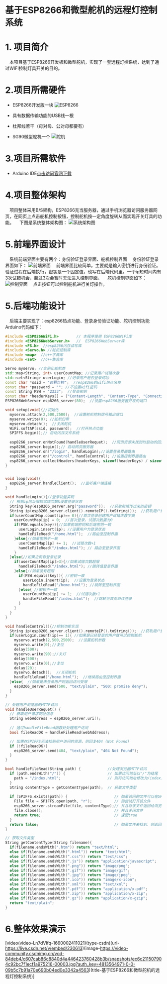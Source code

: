 # 基于ESP8266和微型舵机的远程灯控制系统
# 1. 项目简介
&ensp;&ensp;本项目基于ESP8266开发板和微型舵机，实现了一套远程灯控系统，达到了通过WIFI控制灯具开关的目的。
# 2.项目所需硬件
 - ESP8266开发版一块
 ![ESP8266](https://img-blog.csdnimg.cn/42c0dbd071e6491da620b55ed6a3d410.png#pic_center)

 - 具有数据传输功能的USB线一根
 - 杜邦线若干（母对母、公对母都要有）
 - SG90微型舵机一个
 ![舵机](https://img-blog.csdnimg.cn/4c9a3313b72a4d629cc0ea42a6f11d23.png#pic_center)

# 3.项目所需软件
- Arduino IDE[点击访问官网下载](https://www.arduino.cc/en/software)
# 4.项目整体架构
 &ensp;&ensp;项目整体采用B/S架构，ESP8266充当服务器，通过手机浏览器访问服务器网页，在网页上点击舵机控制按钮，控制舵机按一定角度旋转从而实现开关灯具的功能。
 &ensp;&ensp;下图是系统整体架构图：
  ![系统架构图](https://img-blog.csdnimg.cn/70a69554a9eb4419a7fce015af458f76.png#pic_center)
# 5.前端界面设计
 &ensp;&ensp;系统前端界面主要有两个：身份验证登录界面、舵机控制界面
 &ensp;&ensp;身份验证登录界面如下：
![前端界面](https://img-blog.csdnimg.cn/88a6eac2ef994733b4e833d86f0ad3f1.png#pic_center)
 &ensp;&ensp;前端界面比较简单，主要就是输入密钥进行身份验证。验证过程在后端执行，密钥是一个固定值，也写在后端代码里。一个ip短时间内有3次试错机会，超过3次会暂时无法进入控制界面。
 &ensp;&ensp;舵机控制界面如下：
 ![控制界面](https://img-blog.csdnimg.cn/fbd32e69d6d4452a96e92d13271a81ef.png#pic_center)
&ensp;&ensp;点击按钮可以控制舵机进行关灯操作。
# 5.后端功能设计
&ensp;&ensp;后端主要实现了：esp8266热点功能、登录身份验证功能、舵机控制功能
Arduino代码如下：
```cpp
#include <ESP8266WiFi.h>        // 本程序使用 ESP8266WiFi库
#include <ESP8266WebServer.h>   //  ESP8266WebServer库
#include <FS.h>  //esp8266闪存读写库
#include <Servo.h> //舵机控制库
#include <map>  //c++字典库
#include <set>  //c++集合库

Servo myservo; //实例化舵机类
std::map<String, int> userCountMap; //记录用户试错次数
std::set<String> userLogin; //记录用户是否登录成功
const char *ssid = "远程灯控";  //esp8266的wifi热点名称
const char *password = ""; //不设置wifi密码
const String PSW = "2333";  //登录密钥
const char *headerKeys[] = {"Content-Length", "Content-Type", "Connection", "Date"}; //获取登录用户ip
ESP8266WebServer esp8266_server(80);  //设置esp8266服务器开发的端口

void setup(void){//初始化
  myservo.attach(2,500,2500);  //设置舵机控制信号输出端口
  myservo.write(0); //舵机归零
  myservo.detach();  //关闭舵机
  WiFi.softAP(ssid, password);  //打开热点功能
  SPIFFS.begin();// 启动闪存文件系统
 
  esp8266_server.onNotFound(handleUserRequet);  //网页资源未找到时启动的回调函数
  esp8266_server.begin();// 启动网页服务器                  
  esp8266_server.on("/login", handleLogin);//设置登录界面路由  
  esp8266_server.on("/control", handleControl); //设置控制界面路由   
  esp8266_server.collectHeaders(headerKeys, sizeof(headerKeys) / sizeof(headerKeys[0])); //设置收集用户ip地址     
}


void loop(void){
  esp8266_server.handleClient();  //监听客户端连接
}

void handleLogin(){//登录功能实现
  // 根据ip地址限制试错次数&设置登录状态
  String key(esp8266_server.arg("password"));  //获取前端传过来的密钥
  String ip(esp8266_server.client().remoteIP().toString());  //获取用户ip
  if(userCountMap.count(ip)== 0){//首次登录创建用户试错次数字典
    userCountMap[ip] = 0;  //首次登录，试错次数置为0
    if(PSW.equals(key)){//如果前端密钥和后端密钥一致
      userLogin.insert(ip); //设置用户为登录状态
      handleFileRead("/home.html");  //路由至控制界面
    }else{//如果密钥不一致
      userCountMap[ip] += 1;  //试错次数+1
      handleFileRead("/index.html"); // 路由至登录界面
    }
  }else{//如果之前有登录记录
    if(userCountMap[ip]>3){//如果试错次数超限
      handleFileRead("/index.html"); //跳转值登录界面
    }else{//如果没有超限
      if(PSW.equals(key)){ //密钥一致
        userLogin.insert(ip);  //设置为登录状态
        handleFileRead("/home.html"); //跳转至控制界面
      }else{ //密钥不一致
        userCountMap[ip] += 1;  //试错次数+1
        handleFileRead("/index.html");  //跳转至首页继续登录
      }
    }
  }
}

void handleControl(){//控制功能实现                                        
  String ip(esp8266_server.client().remoteIP().toString());  //获取用户ip
  if(userLogin.count(ip)== 1){ //如果是已经登录的用户就可以控制舵机
    myservo.attach(2,500,2500);  //设置舵机参数
    myservo.write(0);//复位
    delay(500);
    myservo.write(90);//关灯
    delay(500);
    myservo.write(0);//复位
    delay(20);
    myservo.detach();  //关闭舵机
    handleFileRead("/home.html");  //继续路由至控制界面
  }else{  //如果是未登录用户则返回访问受限
    esp8266_server.send(500, "text/plain", "500: promise deny");   
  }
}

// 处理用户浏览器的HTTP访问
void handleUserRequet() {         
  // 获取用户请求网址信息
  String webAddress = esp8266_server.uri();
  
  // 通过handleFileRead函数处处理用户访问
  bool fileReadOK = handleFileRead(webAddress);

  // 如果在SPIFFS无法找到用户访问的资源，则回复404 (Not Found)
  if (!fileReadOK){                                                 
    esp8266_server.send(404, "text/plain", "404 Not Found"); 
  }
}

bool handleFileRead(String path) {            //处理浏览器HTTP访问
  if (path.endsWith("/")) {                   // 如果访问地址以"/"为结尾
    path = "/index.html";                     // 则将访问地址修改为/index.html便于SPIFFS访问
  } 
  String contentType = getContentType(path);  // 获取文件类型
  
  if (SPIFFS.exists(path)) {                     // 如果访问的文件可以在SPIFFS中找到
    File file = SPIFFS.open(path, "r");          // 则尝试打开该文件
    esp8266_server.streamFile(file, contentType);// 并且将该文件返回给浏览器
    file.close();                                // 并且关闭文件
    return true;                                 // 返回true
  }
  return false;                                  // 如果文件未找到，则返回false
}

// 获取文件类型
String getContentType(String filename){
  if(filename.endsWith(".htm")) return "text/html";
  else if(filename.endsWith(".html")) return "text/html";
  else if(filename.endsWith(".css")) return "text/css";
  else if(filename.endsWith(".js")) return "application/javascript";
  else if(filename.endsWith(".png")) return "image/png";
  else if(filename.endsWith(".gif")) return "image/gif";
  else if(filename.endsWith(".jpg")) return "image/jpeg";
  else if(filename.endsWith(".ico")) return "image/x-icon";
  else if(filename.endsWith(".xml")) return "text/xml";
  else if(filename.endsWith(".pdf")) return "application/x-pdf";
  else if(filename.endsWith(".zip")) return "application/x-zip";
  else if(filename.endsWith(".gz")) return "application/x-gzip";
  return "text/plain";
}
```
# 6.整体效果演示
[video(video-Ln7dVlfq-1660002411021)(type-csdn)(url-https://live.csdn.net/v/embed/230613)(image-https://video-community.csdnimg.cn/vod-84deb4/c607cab86c8840d4a446423760428b3b/snapshots/ec6c211507904c92bc7f1ecf1a975216-00003.jpg?auth_key=4813564971-0-0-09b5c7b91a70e690b04ed0e3342a4563)(title-基于ESP8266和微型舵机的远程灯控制系统)]



